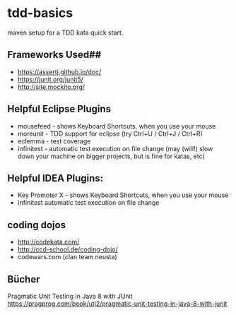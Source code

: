 # tdd-basics
maven setup for a TDD kata quick start.

## Frameworks Used##

* https://assertj.github.io/doc/
* https://junit.org/junit5/
* http://site.mockito.org/

## Helpful Eclipse Plugins ##

* mousefeed - shows Keyboard Shortcuts, when you use your mouse
* moreunit - TDD support for eclipse (try Ctrl+U / Ctrl+J / Ctrl+R)
* eclemma  - test coverage
* infinitest - automatic test execution on file change (may (will!) slow down your machine on bigger projects, but is fine for katas, etc)

## Helpful IDEA Plugins:

* Key Promoter X - shows Keyboard Shortcuts, when you use your mouse
* infinitest  automatic test execution on file change

## coding dojos ##
* http://codekata.com/
* http://ccd-school.de/coding-dojo/
* codewars.com (clan team neusta)


## Bücher ##

Pragmatic Unit Testing in Java 8 with JUnit
https://pragprog.com/book/utj2/pragmatic-unit-testing-in-java-8-with-junit

